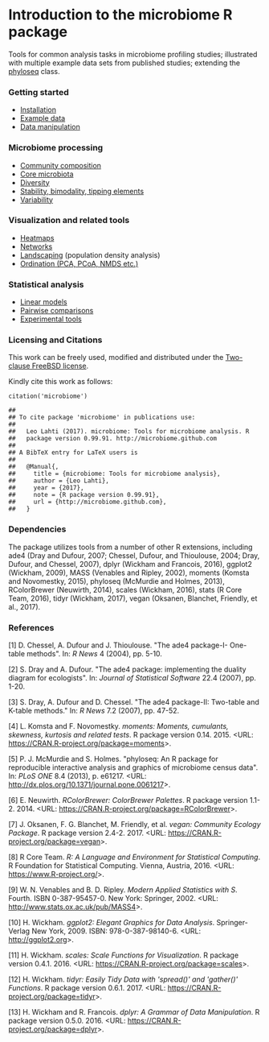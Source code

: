 <!--
  %\VignetteIndexEntry{microbiome tutorial}
  %\VignetteEngine{knitr::rmarkdown}
  %\usepackage[utf8]{inputenc}
  %\VignetteEncoding{UTF-8}
-->
Introduction to the microbiome R package
========================================

Tools for common analysis tasks in microbiome profiling studies;
illustrated with multiple example data sets from published studies;
extending the [phyloseq](http://joey711.github.io/phyloseq/import-data)
class.

### Getting started

-   [Installation](Template.md)
-   [Example data](Data.md)
-   [Data manipulation](Preprocessing.md)

### Microbiome processing

-   [Community composition](Composition.md)
-   [Core microbiota](Core.md)
-   [Diversity](Diversity.md)
-   [Stability, bimodality, tipping elements](Stability.md)
-   [Variability](Variability.md)

### Visualization and related tools

-   [Heatmaps](Heatmap.md)
-   [Networks](Networks.md)
-   [Landscaping](Landscaping.md) (population density analysis)
-   [Ordination (PCA, PCoA, NMDS etc.)](Ordination.md)

### Statistical analysis

-   [Linear models](limma.md)
-   [Pairwise comparisons](Comparisons.md)
-   [Experimental tools](Experimental.md)

### Licensing and Citations

This work can be freely used, modified and distributed under the
[Two-clause FreeBSD license](http://en.wikipedia.org/wiki/BSD_licenses).

Kindly cite this work as follows:

    citation('microbiome')

    ## 
    ## To cite package 'microbiome' in publications use:
    ## 
    ##   Leo Lahti (2017). microbiome: Tools for microbiome analysis. R
    ##   package version 0.99.91. http://microbiome.github.com
    ## 
    ## A BibTeX entry for LaTeX users is
    ## 
    ##   @Manual{,
    ##     title = {microbiome: Tools for microbiome analysis},
    ##     author = {Leo Lahti},
    ##     year = {2017},
    ##     note = {R package version 0.99.91},
    ##     url = {http://microbiome.github.com},
    ##   }

### Dependencies

The package utilizes tools from a number of other R extensions,
including ade4 (Dray and Dufour, 2007; Chessel, Dufour, and Thioulouse,
2004; Dray, Dufour, and Chessel, 2007), dplyr (Wickham and Francois,
2016), ggplot2 (Wickham, 2009), MASS (Venables and Ripley, 2002),
moments (Komsta and Novomestky, 2015), phyloseq (McMurdie and Holmes,
2013), RColorBrewer (Neuwirth, 2014), scales (Wickham, 2016), stats (R
Core Team, 2016), tidyr (Wickham, 2017), vegan (Oksanen, Blanchet,
Friendly, et al., 2017).

### References

\[1\] D. Chessel, A. Dufour and J. Thioulouse. "The ade4 package-I-
One-table methods". In: *R News* 4 (2004), pp. 5-10.

\[2\] S. Dray and A. Dufour. "The ade4 package: implementing the duality
diagram for ecologists". In: *Journal of Statistical Software* 22.4
(2007), pp. 1-20.

\[3\] S. Dray, A. Dufour and D. Chessel. "The ade4 package-II: Two-table
and K-table methods." In: *R News* 7.2 (2007), pp. 47-52.

\[4\] L. Komsta and F. Novomestky. *moments: Moments, cumulants,
skewness, kurtosis and related tests*. R package version 0.14. 2015.
&lt;URL: <https://CRAN.R-project.org/package=moments>&gt;.

\[5\] P. J. McMurdie and S. Holmes. "phyloseq: An R package for
reproducible interactive analysis and graphics of microbiome census
data". In: *PLoS ONE* 8.4 (2013), p. e61217. &lt;URL:
<http://dx.plos.org/10.1371/journal.pone.0061217>&gt;.

\[6\] E. Neuwirth. *RColorBrewer: ColorBrewer Palettes*. R package
version 1.1-2. 2014. &lt;URL:
<https://CRAN.R-project.org/package=RColorBrewer>&gt;.

\[7\] J. Oksanen, F. G. Blanchet, M. Friendly, et al. *vegan: Community
Ecology Package*. R package version 2.4-2. 2017. &lt;URL:
<https://CRAN.R-project.org/package=vegan>&gt;.

\[8\] R Core Team. *R: A Language and Environment for Statistical
Computing*. R Foundation for Statistical Computing. Vienna, Austria,
2016. &lt;URL: <https://www.R-project.org/>&gt;.

\[9\] W. N. Venables and B. D. Ripley. *Modern Applied Statistics with
S*. Fourth. ISBN 0-387-95457-0. New York: Springer, 2002. &lt;URL:
<http://www.stats.ox.ac.uk/pub/MASS4>&gt;.

\[10\] H. Wickham. *ggplot2: Elegant Graphics for Data Analysis*.
Springer-Verlag New York, 2009. ISBN: 978-0-387-98140-6. &lt;URL:
<http://ggplot2.org>&gt;.

\[11\] H. Wickham. *scales: Scale Functions for Visualization*. R
package version 0.4.1. 2016. &lt;URL:
<https://CRAN.R-project.org/package=scales>&gt;.

\[12\] H. Wickham. *tidyr: Easily Tidy Data with 'spread()' and
'gather()' Functions*. R package version 0.6.1. 2017. &lt;URL:
<https://CRAN.R-project.org/package=tidyr>&gt;.

\[13\] H. Wickham and R. Francois. *dplyr: A Grammar of Data
Manipulation*. R package version 0.5.0. 2016. &lt;URL:
<https://CRAN.R-project.org/package=dplyr>&gt;.

